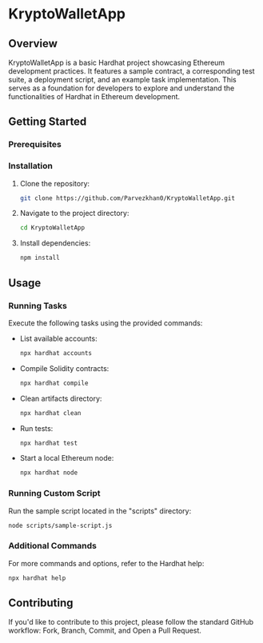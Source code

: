 
# KryptoWalletApp

## Overview

KryptoWalletApp is a basic Hardhat project showcasing Ethereum development practices. It features a sample contract, a corresponding test suite, a deployment script, and an example task implementation. This serves as a foundation for developers to explore and understand the functionalities of Hardhat in Ethereum development.

## Getting Started

### Prerequisites


### Installation

1. Clone the repository:

   ```bash
   git clone https://github.com/Parvezkhan0/KryptoWalletApp.git
   ```

2. Navigate to the project directory:

   ```bash
   cd KryptoWalletApp
   ```

3. Install dependencies:

   ```bash
   npm install
   ```

## Usage

### Running Tasks

Execute the following tasks using the provided commands:

- List available accounts:

  ```bash
  npx hardhat accounts
  ```

- Compile Solidity contracts:

  ```bash
  npx hardhat compile
  ```

- Clean artifacts directory:

  ```bash
  npx hardhat clean
  ```

- Run tests:

  ```bash
  npx hardhat test
  ```

- Start a local Ethereum node:

  ```bash
  npx hardhat node
  ```

### Running Custom Script

Run the sample script located in the "scripts" directory:

```bash
node scripts/sample-script.js
```

### Additional Commands

For more commands and options, refer to the Hardhat help:

```bash
npx hardhat help
```

## Contributing

If you'd like to contribute to this project, please follow the standard GitHub workflow: Fork, Branch, Commit, and Open a Pull Request.

